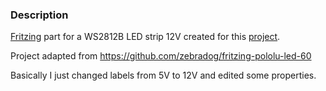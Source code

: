 ### Description

[Fritzing](http://fritzing.org/home/) part for a WS2812B LED strip 12V created for this [project](https://github.com/Kuhno92/zero-g-fountain).

Project adapted from https://github.com/zebradog/fritzing-pololu-led-60

Basically I just changed labels from 5V to 12V and edited some properties.